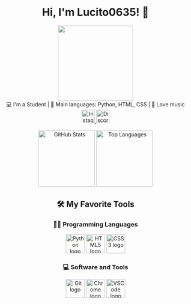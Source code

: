 <h1 align="center">Hi, I'm Lucito0635! 👋</h1>

<div align="center">
  <img height="200" src="https://i.pinimg.com/originals/3c/01/50/3c0150ba740005b5f2265ad6db4832c7.gif">
 <div align="center">
  💻 I'm a Student | 🌟 Main languages: Python, HTML, CSS | 🎵 Love music
</div>

<div align="center">
  <a href="https://www.instagram.com/your-instagram-username" target="_blank">
    <img src="https://img.shields.io/badge/Instagram-%23E4405F.svg?style=for-the-badge&logo=instagram&labelColor=white" height="35" alt="Instagram logo">
  </a>
  <a href="https://discordapp.com/users/your-discord-username" target="_blank">
    <img src="https://img.shields.io/badge/Discord-%237289DA.svg?style=for-the-badge&logo=discord&labelColor=white" height="35" alt="Discord logo">
  </a>
</div>

<br>

<div align="center">
  <img src="https://github-readme-stats.vercel.app/api?username=KelvinNep&show_icons=true&count_private=true&theme=nord" height="150" alt="GitHub Stats">
  <img src="https://github-readme-stats.vercel.app/api/top-langs/?username=KelvinNep&layout=compact&langs_count=5&theme=nord" height="150" alt="Top Languages">
</div>

<h2 align="center">🛠️ My Favorite Tools</h2>

<h3 align="center">👨‍💻 Programming Languages</h3>

<div align="center">
  <img src="https://cdn.jsdelivr.net/gh/devicons/devicon/icons/python/python-original.svg" height="50" alt="Python logo">
  <img src="https://cdn.jsdelivr.net/gh/devicons/devicon/icons/html5/html5-original.svg" height="50" alt="HTML5 logo">
  <img src="https://cdn.jsdelivr.net/gh/devicons/devicon/icons/css3/css3-original.svg" height="50" alt="CSS3 logo">
</div>

<h3 align="center">💻 Software and Tools</h3>

<div align="center">
  <img src="https://cdn.jsdelivr.net/gh/devicons/devicon/icons/git/git-original.svg" height="50" alt="Git logo">
  <img src="https://cdn.jsdelivr.net/gh/devicons/devicon/icons/chrome/chrome-original.svg" height="50" alt="Chrome logo">
  <img src="https://cdn.jsdelivr.net/gh/devicons/devicon/icons/vscode/vscode-original.svg" height="50" alt="VSCode logo">
</div>
